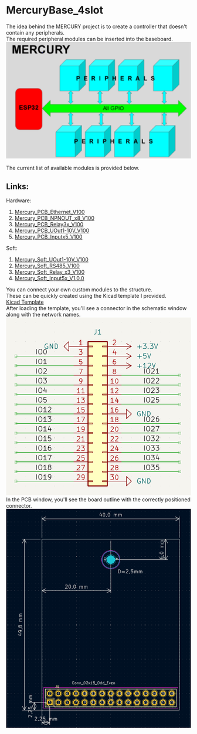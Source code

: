 # MercuryBase_4slot

The idea behind the MERCURY project is to create a controller that doesn't contain any peripherals.   
The required peripheral modules can be inserted into the baseboard.
<picture><img src="img/Mercury600x379.png"></picture>   

The current list of available modules is provided below.   
## Links:   

Hardware:   
1. <a href="https://github.com/krzychoooo/Mercury_PCB_Ethernet_V100" target="_blank">Mercury_PCB_Ethernet_V100</a>
2. <a href="https://github.com/krzychoooo/Mercury_PCB_NPNOUT_x8_V100" target="_blank">Mercury_PCB_NPNOUT_x8_V100</a>
3. <a href="https://github.com/krzychoooo/Mercury_PCB_Relay3x_V100" target="_blank">Mercury_PCB_Relay3x_V100</a>
4. <a href="https://github.com/krzychoooo/Mercury_PCB_UOut1-10V_V100" target="_blank">Mercury_PCB_UOut1-10V_V100</a>   
5. <a href="https://github.com/krzychoooo/Mercury_PCB_Inputx5_V100" target="_blank">Mercury_PCB_Inputx5_V100</a>   

Soft:   
1. <a href="https://github.com/krzychoooo/Mercury_Soft_UOut1-10V_V100" target="_blank">Mercury_Soft_UOut1-10V_V100</a>
2. <a href="https://github.com/krzychoooo/Mercury_Soft_RS485_V100" target="_blank">Mercury_Soft_RS485_V100</a>
3. <a href="https://github.com/krzychoooo/Mercury_Soft_Relay_x3_V100" target="_blank">Mercury_Soft_Relay_x3_V100</a>
4. <a href="https://github.com/krzychoooo/Mercury_Soft_Input5x_V1.0.0" target="_blank">Mercury_Soft_Input5x_V1.0.0</a>   

You can connect your own custom modules to the structure.   
These can be quickly created using the Kicad template I provided.   
<a href="https://github.com/krzychoooo/MercuryTemplate" target="_blank">Kicad Template</a>    
After loading the template, you'll see a connector in the schematic window along with the network names.   
<picture><img src="img/TemplateSCH.PNG"></picture>   
In the PCB window, you'll see the board outline with the correctly positioned connector.   
<picture><img src="img/TemplatePCB.PNG"></picture>   

